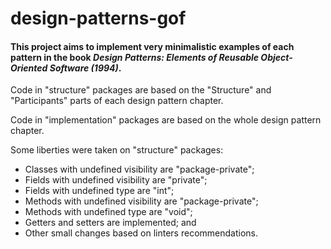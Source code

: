 # design-patterns-gof

#### This project aims to implement very minimalistic examples of each pattern in the book _Design Patterns: Elements of Reusable Object-Oriented Software (1994)_.

Code in "structure" packages are based on the "Structure" and "Participants" parts of each design pattern chapter.

Code in "implementation" packages are based on the whole design pattern chapter.

Some liberties were taken on "structure" packages:

- Classes with undefined visibility are "package-private";
- Fields with undefined visibility are "private";
- Fields with undefined type are "int";
- Methods with undefined visibility are "package-private";
- Methods with undefined type are "void";
- Getters and setters are implemented; and
- Other small changes based on linters recommendations.